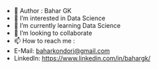 - 👋 Author : Bahar GK 
- 👀 I’m interested in Data Science
- 🌱 I’m currently learning Data Science
- 💞️ I’m looking to collaborate 
- 📫 How to reach me : 
- E-Mail: baharkondori@gmail.com
- LinkedIn: https://www.linkedin.com/in/bahargk/


